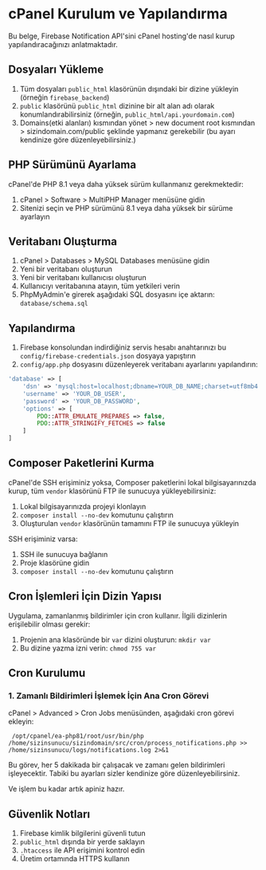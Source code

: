 # cPanel Kurulum ve Yapılandırma

Bu belge, Firebase Notification API'sini cPanel hosting'de nasıl kurup yapılandıracağınızı anlatmaktadır.

## Dosyaları Yükleme

1. Tüm dosyaları `public_html` klasörünün dışındaki bir dizine yükleyin (örneğin `firebase_backend`)
2. `public` klasörünü `public_html` dizinine bir alt alan adı olarak konumlandırabilirsiniz
   (örneğin, `public_html/api.yourdomain.com`)
3. Domains(etki alanları) kısmından yönet > new document root kısmından > sizindomain.com/public şeklinde yapmanız gerekebilir (bu ayarı kendinize göre düzenleyebilirsiniz.)

## PHP Sürümünü Ayarlama

cPanel'de PHP 8.1 veya daha yüksek sürüm kullanmanız gerekmektedir:

1. cPanel > Software > MultiPHP Manager menüsüne gidin
2. Sitenizi seçin ve PHP sürümünü 8.1 veya daha yüksek bir sürüme ayarlayın

## Veritabanı Oluşturma

1. cPanel > Databases > MySQL Databases menüsüne gidin
2. Yeni bir veritabanı oluşturun
3. Yeni bir veritabanı kullanıcısı oluşturun
4. Kullanıcıyı veritabanına atayın, tüm yetkileri verin
5. PhpMyAdmin'e girerek aşağıdaki SQL dosyasını içe aktarın: `database/schema.sql`

## Yapılandırma

1. Firebase konsolundan indirdiğiniz servis hesabı anahtarınızı bu `config/firebase-credentials.json` dosyaya yapıştırın
2. `config/app.php` dosyasını düzenleyerek veritabanı ayarlarını yapılandırın:
```php
'database' => [
    'dsn' => 'mysql:host=localhost;dbname=YOUR_DB_NAME;charset=utf8mb4',
    'username' => 'YOUR_DB_USER',
    'password' => 'YOUR_DB_PASSWORD',
    'options' => [
        PDO::ATTR_EMULATE_PREPARES => false,
        PDO::ATTR_STRINGIFY_FETCHES => false
    ]
]
```

## Composer Paketlerini Kurma

cPanel'de SSH erişiminiz yoksa, Composer paketlerini lokal bilgisayarınızda kurup, tüm `vendor` klasörünü FTP ile sunucuya yükleyebilirsiniz:

1. Lokal bilgisayarınızda projeyi klonlayın
2. `composer install --no-dev` komutunu çalıştırın
3. Oluşturulan `vendor` klasörünün tamamını FTP ile sunucuya yükleyin

SSH erişiminiz varsa:

1. SSH ile sunucuya bağlanın
2. Proje klasörüne gidin
3. `composer install --no-dev` komutunu çalıştırın

## Cron İşlemleri İçin Dizin Yapısı

Uygulama, zamanlanmış bildirimler için cron kullanır. İlgili dizinlerin erişilebilir olması gerekir:

1. Projenin ana klasöründe bir `var` dizini oluşturun: `mkdir var`
2. Bu dizine yazma izni verin: `chmod 755 var`

## Cron Kurulumu

### 1. Zamanlı Bildirimleri İşlemek İçin Ana Cron Görevi

cPanel > Advanced > Cron Jobs menüsünden, aşağıdaki cron görevi ekleyin:

```
 /opt/cpanel/ea-php81/root/usr/bin/php /home/sizinsunucu/sizindomain/src/cron/process_notifications.php >> /home/sizinsunucu/logs/notifications.log 2>&1
```

Bu görev, her 5 dakikada bir çalışacak ve zamanı gelen bildirimleri işleyecektir. Tabiki bu ayarları sizler kendinize göre düzenleyebilirsiniz.

Ve işlem bu kadar artık apiniz hazır.

## Güvenlik Notları

1. Firebase kimlik bilgilerini güvenli tutun
2. `public_html` dışında bir yerde saklayın
3. `.htaccess` ile API erişimini kontrol edin
4. Üretim ortamında HTTPS kullanın 

